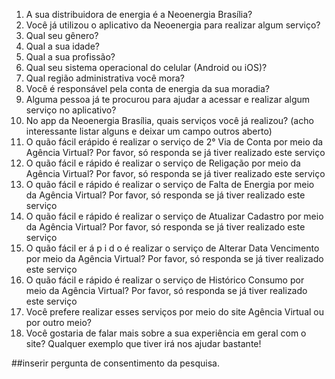 1. A sua distribuidora de energia é a Neoenergia Brasília?
2. Você já utilizou o aplicativo da Neoenergia para realizar algum serviço?
3. Qual seu gênero?
4. Qual a sua idade?
5. Qual a sua profissão?
6. Qual seu sistema operacional do celular (Android ou iOS)? 
7. Qual região administrativa você mora?
8. Você é responsável pela conta de energia da sua moradia?
9. Alguma pessoa já te procurou para ajudar a acessar e realizar algum serviço no aplicativo?
10. No app da Neoenergia Brasília, quais serviços você já realizou? (acho interessante listar alguns e deixar um campo outros aberto)
11. O quão fácil erápido é realizar o serviço de 2° Via de Conta por meio da Agência Virtual? Por favor, só responda se já tiver realizado este serviço
12. O quão fácil e rápido é realizar o serviço de Religação por meio da Agência Virtual? Por favor, só responda se já tiver realizado este serviço
13. O quão fácil e rápido é realizar o serviço de Falta de Energia por meio da Agência Virtual? Por favor, só responda se já tiver realizado este serviço
14. O quão fácil e rápido é realizar o serviço de Atualizar Cadastro por meio da Agência Virtual? Por favor, só responda se já tiver realizado este serviço
15. O quão fácil er á p i d o é realizar o serviço de Alterar Data Vencimento por meio da Agência Virtual? Por favor, só responda se já tiver realizado este serviço
16. O quão fácil e rápido é realizar o serviço de Histórico Consumo por meio da Agência Virtual? Por favor, só responda se já tiver realizado este serviço
17. Você prefere realizar esses serviços por meio do site Agência Virtual ou por outro meio?
18. Você gostaria de falar mais sobre a sua experiência em geral com o site? Qualquer exemplo que tiver irá nos ajudar bastante!

##inserir pergunta de consentimento da pesquisa.

